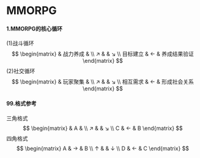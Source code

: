 # MMORPG

#### 1.MMORPG的核心循环

(1)战斗循环
$$
\begin{matrix}
   & 战力养成 & \\
    ↗ & & ↘ \\
  目标建立 & ← & 养成结果验证
\end{matrix}
$$
(2)社交循环
$$
\begin{matrix}
   & 玩家聚集 & \\
   ↗ & & ↘ \\
  相互需求 & ← & 形成社会关系
\end{matrix}
$$




#### 99.格式参考

三角格式
$$
\begin{matrix}
   & A & \\
    ↗ & & ↘ \\
  C & ← & B
\end{matrix}
$$
四角格式
$$
\begin{matrix}
  A & → & B \\
   ↑ & & ↓ \\
  D & ← & C
\end{matrix}
$$
